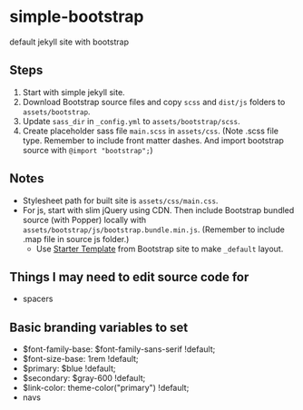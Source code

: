 # simple-bootstrap
default jekyll site with bootstrap

## Steps
1. Start with simple jekyll site.
1. Download Bootstrap source files and copy `scss` and `dist/js` folders to `assets/bootstrap`.
1. Update `sass_dir` in `_config.yml` to `assets/bootstrap/scss`.
1. Create placeholder sass file `main.scss` in `assets/css`. (Note .scss file type. Remember to include front matter dashes. And import bootstrap source with `@import "bootstrap";`)

## Notes
- Stylesheet path for built site is `assets/css/main.css`.
- For js, start with slim jQuery using CDN. Then include Bootstrap bundled source (with Popper) locally with `assets/bootstrap/js/bootstrap.bundle.min.js`. (Remember to include .map file in source js folder.)
  - Use [Starter Template](https://getbootstrap.com/docs/4.5/getting-started/introduction/) from Bootstrap site to make `_default` layout.

## Things I may need to edit source code for
- spacers

## Basic branding variables to set
- $font-family-base:            $font-family-sans-serif !default;
- $font-size-base:              1rem !default;
- $primary:       $blue !default;
- $secondary:     $gray-600 !default;
- $link-color:                              theme-color("primary") !default;
- navs
